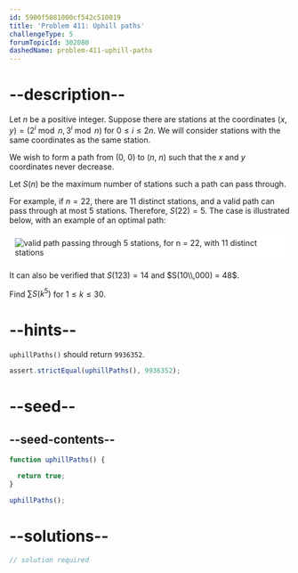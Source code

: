```yaml
---
id: 5900f5081000cf542c510019
title: 'Problem 411: Uphill paths'
challengeType: 5
forumTopicId: 302080
dashedName: problem-411-uphill-paths
---
```


# --description--

Let $n$ be a positive integer. Suppose there are stations at the coordinates $(x, y) = (2^i\bmod n, 3^i\bmod n)$ for $0 ≤ i ≤ 2n$. We will consider stations with the same coordinates as the same station.

We wish to form a path from (0, 0) to ($n$, $n$) such that the $x$ and $y$ coordinates never decrease.

Let $S(n)$ be the maximum number of stations such a path can pass through.

For example, if $n = 22$, there are 11 distinct stations, and a valid path can pass through at most 5 stations. Therefore, $S(22) = 5$. The case is illustrated below, with an example of an optimal path:

<img class="img-responsive center-block" alt="valid path passing through 5 stations, for n = 22, with 11 distinct stations" src="https://cdn.freecodecamp.org/curriculum/project-euler/uphill-paths.png" style="background-color: white; padding: 10px;">

It can also be verified that $S(123) = 14$ and $S(10\\,000) = 48$.

Find $\sum S(k^5)$ for $1 ≤ k ≤ 30$.

# --hints--

`uphillPaths()` should return `9936352`.

```js
assert.strictEqual(uphillPaths(), 9936352);
```

# --seed--

## --seed-contents--

```js
function uphillPaths() {

  return true;
}

uphillPaths();
```

# --solutions--

```js
// solution required
```
